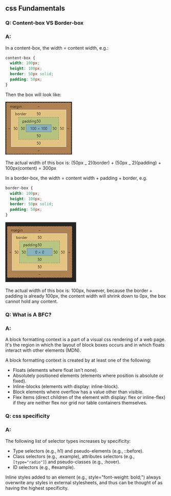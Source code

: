 ## css Fundamentals

### Q: Content-box VS Border-box

### A:

In a content-box, the width = content width, e.g.:

```css
content-box {
  width: 100px;
  height: 100px;
  border: 50px solid;
  padding: 50px;
}
```

Then the box will look like:

![](/images/css1.png)

The actual width of this box is:
(50px _ 2)(border) + (50px _ 2)(padding) + 100px(content) = 300px

In a border-box, the width = content width + padding + border, e.g.

```css
border-box {
  width: 100px;
  height: 100px;
  border: 50px solid;
  padding: 50px;
}
```

![](/images/css2.png)

The actual width of this box is:
100px, however, because the border + padding is already 100px, the content width will shrink down to 0px, the box cannot hold any content.

### Q: What is A BFC?

### A:

A block formatting context is a part of a visual css rendering of a web page. It's the region in which the layout of block boxes occurs and in which floats interact with other elements (MDN).

A block formatting context is created by at least one of the following:

- Floats (elements where float isn't none).
- Absolutely positioned elements (elements where position is absolute or fixed).
- Inline-blocks (elements with display: inline-block).
- Block elements where overflow has a value other than visible.
- Flex items (direct children of the element with display: flex or inline-flex) if they are neither flex nor grid nor table containers themselves.

### Q: css specificity

### A:

The following list of selector types increases by specificity:

- Type selectors (e.g., h1) and pseudo-elements (e.g., ::before).
- Class selectors (e.g., .example), attributes selectors (e.g., `[type="radio"]`) and pseudo-classes (e.g., :hover).
- ID selectors (e.g., #example).

Inline styles added to an element (e.g., style="font-weight: bold;") always overwrite any styles in external stylesheets, and thus can be thought of as having the highest specificity.

